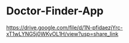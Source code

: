 # Doctor-Finder-App
https://drive.google.com/file/d/1N-pfidaezjYrc-xT1wLYNG5j0WKyOL1H/view?usp=share_link
